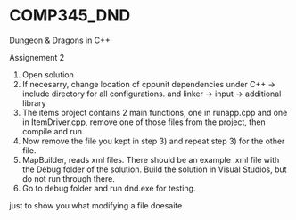 # COMP345_DND
Dungeon &amp; Dragons in C++

Assignement 2

1) Open solution
2) If necesarry, change location of cppunit dependencies under C++ -> include directory for all configurations.
and linker -> input -> additional library
3) The items project contains 2 main functions, one in runapp.cpp and one in ItemDriver.cpp, 
remove one of those files from the project, then compile and run.
4) Now remove the file you kept in step 3) and repeat step 3) for the other file.
5) MapBuilder, reads xml files. There should be an example .xml file with the Debug folder of the solution. Build the solution in 
Visual Studios, but do not run through there.
6) Go to debug folder and run dnd.exe for testing.

just to show you what modifying a file doesaite